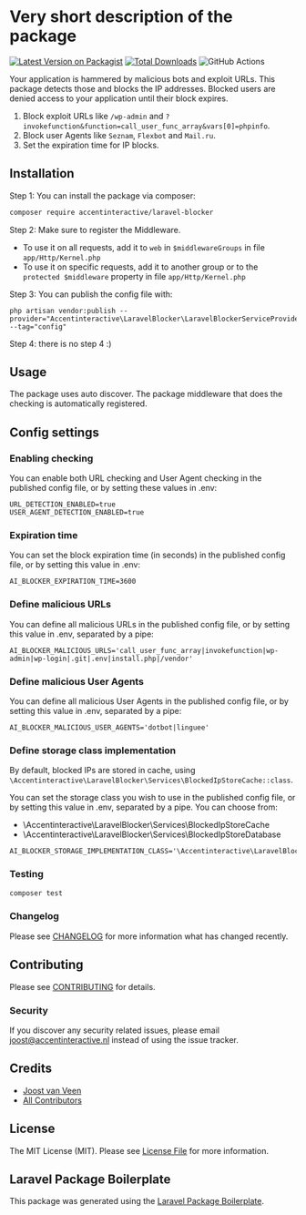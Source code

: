 # Very short description of the package

[![Latest Version on Packagist](https://img.shields.io/packagist/v/accentinteractive/laravel-blocker.svg?style=flat-square)](https://packagist.org/packages/accentinteractive/laravel-blocker)
[![Total Downloads](https://img.shields.io/packagist/dt/accentinteractive/laravel-blocker.svg?style=flat-square)](https://packagist.org/packages/accentinteractive/laravel-blocker)
![GitHub Actions](https://github.com/accentinteractive/laravel-blocker/actions/workflows/main.yml/badge.svg)

Your application is hammered by malicious bots and exploit URLs. This package detects those and blocks the IP addresses. Blocked users are denied access to your application until their block expires.

1. Block exploit URLs like `/wp-admin` and `?invokefunction&function=call_user_func_array&vars[0]=phpinfo`.
2. Block user Agents like `Seznam`, `Flexbot` and `Mail.ru`.
3. Set the expiration time for IP blocks.

## Installation

Step 1: You can install the package via composer:

```bash
composer require accentinteractive/laravel-blocker
```

Step 2: Make sure to register the Middleware. 

- To use it on all requests, add it to `web` in `$middlewareGroups` in file `app/Http/Kernel.php`
- To use it on specific requests, add it to another group or to the `protected $middleware` property in file `app/Http/Kernel.php`

Step 3: You can publish the config file with:

```
php artisan vendor:publish --provider="Accentinteractive\LaravelBlocker\LaravelBlockerServiceProvider" --tag="config"
```

Step 4: there is no step 4 :)

## Usage

The package uses auto discover. The package middleware that does the checking is automatically registered.

## Config settings

### Enabling checking

You can enable both URL checking and User Agent checking in the published config file, or by setting these values in .env:

```apacheconf
URL_DETECTION_ENABLED=true
USER_AGENT_DETECTION_ENABLED=true
```

### Expiration time

You can set the block expiration time (in seconds) in the published config file, or by setting this value in .env:

```apacheconf
AI_BLOCKER_EXPIRATION_TIME=3600
```

### Define malicious URLs

You can define all malicious URLs in the published config file, or by setting this value in .env, separated by a pipe:

```apacheconf
AI_BLOCKER_MALICIOUS_URLS='call_user_func_array|invokefunction|wp-admin|wp-login|.git|.env|install.php|/vendor'
```

### Define malicious User Agents

You can define all malicious User Agents in the published config file, or by setting this value in .env, separated by a pipe:

```apacheconf
AI_BLOCKER_MALICIOUS_USER_AGENTS='dotbot|linguee'
```

### Define storage class implementation

By default, blocked IPs are stored in cache, using `\Accentinteractive\LaravelBlocker\Services\BlockedIpStoreCache::class`.

You can set the storage class you wish to use in the published config file, or by setting this value in .env, separated by a pipe. You can choose from:
- \Accentinteractive\LaravelBlocker\Services\BlockedIpStoreCache
- \Accentinteractive\LaravelBlocker\Services\BlockedIpStoreDatabase


```apacheconf
AI_BLOCKER_STORAGE_IMPLEMENTATION_CLASS='\Accentinteractive\LaravelBlocker\Services\BlockedIpStoreCache'
```

### Testing

```bash
composer test
```

### Changelog

Please see [CHANGELOG](CHANGELOG.md) for more information what has changed recently.

## Contributing

Please see [CONTRIBUTING](CONTRIBUTING.md) for details.

### Security

If you discover any security related issues, please email joost@accentinteractive.nl instead of using the issue tracker.

## Credits

-   [Joost van Veen](https://github.com/accentinteractive)
-   [All Contributors](../../contributors)

## License

The MIT License (MIT). Please see [License File](LICENSE.md) for more information.

## Laravel Package Boilerplate

This package was generated using the [Laravel Package Boilerplate](https://laravelpackageboilerplate.com).
